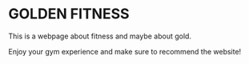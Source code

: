 # GOLDEN FITNESS
This is a webpage about fitness and maybe about gold.

Enjoy your gym experience and make sure to recommend the website!